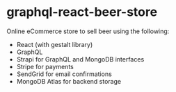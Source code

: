 # graphql-react-beer-store

Online eCommerce store to sell beer using the following:

- React (with gestalt library)
- GraphQL
- Strapi for GraphQL and MongoDB interfaces
- Stripe for payments
- SendGrid for email confirmations
- MongoDB Atlas for backend storage
